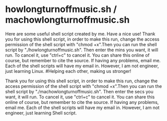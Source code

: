 # howlongturnoffmusic.sh / machowlongturnoffmusic.sh
Here are some useful shell script created by me. Have a nice use!
Thank you for using this shell script, in order to make this run, 
change the access permission of the shell script with "chmod +x".Then you can run the shell script by "./howlongturnoffmusic.sh".
Then enter the mins you want, it will run. To cancel it, use "ctrl+c" to cancel it.
You can share this online of course, but remember to cite the source.
If having any problems, email me. Each of the shell scripts will have my email in. However, I am not engineer, just learning Linux. 
#Helping each other, making us stronger!


Thank you for using this shell script, in order to make this run, change the access permission of the shell script with "chmod +x".Then you can run the shell script by "./machowlongturnoffmusic.sh". Then enter the secs you want, it will run. To cancel it, use "ctrl+c" to cancel it. You can share this online of course, but remember to cite the source. If having any problems, email me. Each of the shell scripts will have my email in. However, I am not engineer, just learning Shell script.





